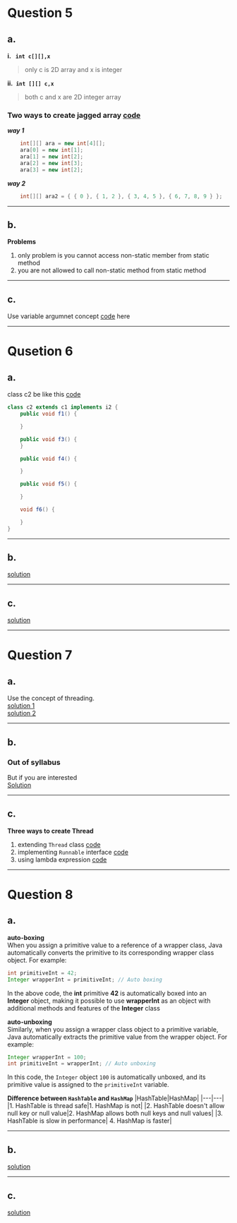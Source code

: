 # Question 5

## a.

**i. ``` int c[][],x```**
>only c is 2D array and x is integer

**ii.``` int [][] c,x```**
>both c and x are 2D integer array

### Two ways to create jagged array [code](./src/Q5a.java)
***way 1***
```java
    int[][] ara = new int[4][];
    ara[0] = new int[1];
    ara[1] = new int[2];
    ara[2] = new int[3];
    ara[3] = new int[2];
```

***way 2***
```java
    int[][] ara2 = { { 0 }, { 1, 2 }, { 3, 4, 5 }, { 6, 7, 8, 9 } };
```

---
## b.
**Problems**
1. only problem is you cannot access non-static member from static method
2. you are not allowed to call non-static method from static method
---
## c.
Use variable argumnet concept [code](./src/Q5c.java) here

---

# Qusetion 6

## a.

class c2 be like this [code](./src/Q6a.java)
```java
class c2 extends c1 implements i2 {
    public void f1() {

    }

    public void f3() {
    }

    public void f4() {

    }

    public void f5() {

    }

    void f6() {

    }
} 
```

---
## b.
[solution](./src/Q6b.java)

---
## c.
[solution](./src/Q6c.java)

---
# Question 7

## a.
Use the concept of threading.\
[solution 1](./src/Q7a.java)\
[solution 2](./src/Q7a_2.java)

---
## b.
### Out of syllabus
But if you are interested\
[Solution](./src/Q7b.java)

---
## c.
**Three ways to create Thread**
1. extending `Thread` class [code](./src/Q7c_1.java)
2. implementing `Runnable` interface [code](./src/Q7c_2.java)
3. using lambda expression [code](./src/Q7c_3.java)

---
# Question 8

## a.
**auto-boxing**\
When you assign a primitive value to a reference of a wrapper class, Java automatically converts the primitive to its corresponding wrapper class object. For example:

```java
int primitiveInt = 42;
Integer wrapperInt = primitiveInt; // Auto boxing
```
In the above code, the **int** primitive **42** is automatically boxed into an **Integer** object, making it possible to use **wrapperInt** as an object with additional methods and features of the **Integer** class

**auto-unboxing**\
Similarly, when you assign a wrapper class object to a primitive variable, Java automatically extracts the primitive value from the wrapper object. For example:

```java
Integer wrapperInt = 100;
int primitiveInt = wrapperInt; // Auto unboxing
```
In this code, the `Integer` object `100` is automatically unboxed, and its primitive value is assigned to the `primitiveInt` variable.

**Difference between `HashTable` and `HashMap`**
|HashTable|HashMap|
|---|---|
|1. HashTable is thread safe|1. HashMap is not|
|2. HashTable doesn't allow null key or null value|2. HashMap allows both null keys and null values|
|3. HashTable is slow in performance| 4. HashMap is faster|

---
## b.
[solution](./src/Q8b.java)

---
## c.
[solution](./src/Q8c.java)